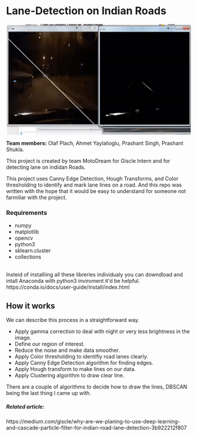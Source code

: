 
# Lane-Detection on Indian Roads
<p align='center'><img width="500" height="300" align="center" src="https://github.com/Giscle/Moto-Dream-Lane-Detection-/blob/master/img/gifv.gif"></p>

<p><b>Team members:</b> Olaf Plach, Ahmet Yaylalioglu, Prashant Singh, Prashant Shukla.</p>

This project is created by team MotoDream for Giscle Intern and for detecting lane on indidan Roads.

This project uses Canny Edge Detection, Hough Transforms, and Color thresholding to identify and mark lane lines on a road. And this repo was written with the hope that it would be easy to understand for someone not farmiliar with the project.

### Requirements 
- numpy
- matplotlib
- opencv
- python3 
- sklearn.cluster 
- collections
<br>
Insteid of installiing all these libreries individualy you can downdload and intall Anaconda with python3 inviroment it'd be helpful. 
https://conda.io/docs/user-guide/install/index.html

## How it works
We can describe this process in a straightforward way. 
- Apply gamma correction to deal with night or very less brightness in the image. 
- Define our region of interest. 
- Reduce the noise and make data smoother.
- Apply Color thresholding to identifiy road lanes clearly.
- Apply Canny Edge Detection algorithm for finding edges.
- Apply Hough transform to make lines on our data.
- Apply Clustering algorithm to draw clear line. 


There are a couple of algorithms to decide how to draw the lines, DBSCAN being the last thing I came up with.

<h5>Related article:</h5>https://medium.com/giscle/why-are-we-planing-to-use-deep-learning-and-cascade-particle-filter-for-indian-road-lane-detection-3b922212f807

